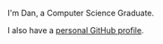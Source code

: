 [**Dan-ByteDev/Dan-ByteDev** is a ✨ _special_ ✨ repository because its `README.md` (this file) appears on your GitHub profile.]: #

I'm Dan, a Computer Science Graduate.

I also have a [personal GitHub profile](https://github.com/Git-DanD).
